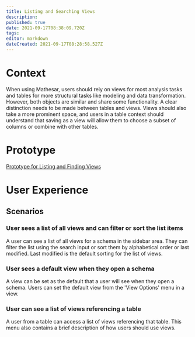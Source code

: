 ```yaml
---
title: Listing and Searching Views
description: 
published: true
date: 2021-09-17T08:38:09.720Z
tags: 
editor: markdown
dateCreated: 2021-09-17T08:28:58.527Z
---
```


# Context
When using Mathesar, users should rely on views for most analysis tasks and tables for more structural tasks like modeling and data transformation. However, both objects are similar and share some functionality. A clear distinction needs to be made between tables and views. Views should also take a more prominent space, and users in a table context should understand that saving as a view will allow them to choose a subset of columns or combine with other tables. 

# Prototype
[Prototype for Listing and Finding Views](https://www.figma.com/proto/Uaf1ntcldzK2U41Jhw6vS2/Mathesar-MVP?page-id=5343%3A76906&node-id=5343%3A76907&viewport=338%2C48%2C0.72&scaling=contain&starting-point-node-id=5343%3A76907)

# User Experience
## Scenarios

### User sees a list of all views and can filter or sort the list items
A user can see a list of all views for a schema in the sidebar area. They can filter the list using the search input or sort them by alphabetical order or last modified. Last modified is the default sorting for the list of views.

### User sees a default view when they open a schema
A view can be set as the default that a user will see when they open a schema. Users can set the default view from the 'View Options' menu in a view.

### User can see a list of views referencing a table
A user from a table can access a list of views referencing that table. This menu also contains a brief description of how users should use views. 